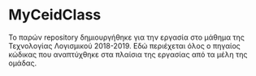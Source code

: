 # MyCeidClass
Το παρών repository δημιουργήθηκε για την εργασία στο μάθημα της Τεχνολογίας Λογισμικού 2018-2019. Εδώ περιέχεται όλος ο πηγαίος κώδικας που αναπτύχθηκε στα πλαίσια της εργασίας από τα μέλη της ομάδας.

